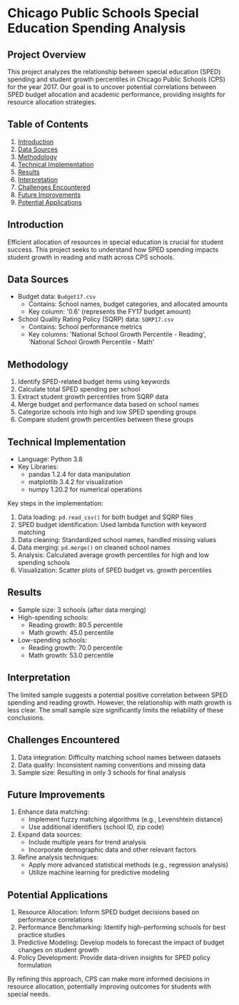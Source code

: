 # Chicago Public Schools Special Education Spending Analysis

## Project Overview
This project analyzes the relationship between special education (SPED) spending and student growth percentiles in Chicago Public Schools (CPS) for the year 2017. Our goal is to uncover potential correlations between SPED budget allocation and academic performance, providing insights for resource allocation strategies.

## Table of Contents
1. [Introduction](#introduction)
2. [Data Sources](#data-sources)
3. [Methodology](#methodology)
4. [Technical Implementation](#technical-implementation)
5. [Results](#results)
6. [Interpretation](#interpretation)
7. [Challenges Encountered](#challenges-encountered)
8. [Future Improvements](#future-improvements)
9. [Potential Applications](#potential-applications)

## Introduction
Efficient allocation of resources in special education is crucial for student success. This project seeks to understand how SPED spending impacts student growth in reading and math across CPS schools.

## Data Sources
- Budget data: `Budget17.csv`
  - Contains: School names, budget categories, and allocated amounts
  - Key column: '0.6' (represents the FY17 budget amount)
- School Quality Rating Policy (SQRP) data: `SQRP17.csv`
  - Contains: School performance metrics
  - Key columns: 'National School Growth Percentile - Reading', 'National School Growth Percentile - Math'

## Methodology
1. Identify SPED-related budget items using keywords
2. Calculate total SPED spending per school
3. Extract student growth percentiles from SQRP data
4. Merge budget and performance data based on school names
5. Categorize schools into high and low SPED spending groups
6. Compare student growth percentiles between these groups

## Technical Implementation
- Language: Python 3.8
- Key Libraries: 
  - pandas 1.2.4 for data manipulation
  - matplotlib 3.4.2 for visualization
  - numpy 1.20.2 for numerical operations

Key steps in the implementation:
1. Data loading: `pd.read_csv()` for both budget and SQRP files
2. SPED budget identification: Used lambda function with keyword matching
3. Data cleaning: Standardized school names, handled missing values
4. Data merging: `pd.merge()` on cleaned school names
5. Analysis: Calculated average growth percentiles for high and low spending schools
6. Visualization: Scatter plots of SPED budget vs. growth percentiles

## Results
- Sample size: 3 schools (after data merging)
- High-spending schools:
  - Reading growth: 80.5 percentile
  - Math growth: 45.0 percentile
- Low-spending schools:
  - Reading growth: 70.0 percentile
  - Math growth: 53.0 percentile

## Interpretation
The limited sample suggests a potential positive correlation between SPED spending and reading growth. However, the relationship with math growth is less clear. The small sample size significantly limits the reliability of these conclusions.

## Challenges Encountered
1. Data integration: Difficulty matching school names between datasets
2. Data quality: Inconsistent naming conventions and missing data
3. Sample size: Resulting in only 3 schools for final analysis

## Future Improvements
1. Enhance data matching:
   - Implement fuzzy matching algorithms (e.g., Levenshtein distance)
   - Use additional identifiers (school ID, zip code)
2. Expand data sources:
   - Include multiple years for trend analysis
   - Incorporate demographic data and other relevant factors
3. Refine analysis techniques:
   - Apply more advanced statistical methods (e.g., regression analysis)
   - Utilize machine learning for predictive modeling

## Potential Applications
1. Resource Allocation: Inform SPED budget decisions based on performance correlations
2. Performance Benchmarking: Identify high-performing schools for best practice studies
3. Predictive Modeling: Develop models to forecast the impact of budget changes on student growth
4. Policy Development: Provide data-driven insights for SPED policy formulation

By refining this approach, CPS can make more informed decisions in resource allocation, potentially improving outcomes for students with special needs.
